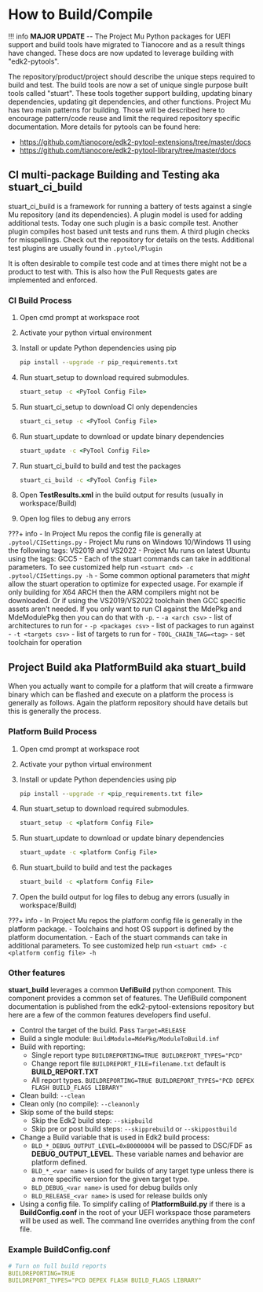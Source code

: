 # How to Build/Compile

!!! info
    **MAJOR UPDATE** --
    The Project Mu Python packages for UEFI support and build tools have migrated to Tianocore and as a result
    things have changed.  These docs are now updated to leverage building with "edk2-pytools".

The repository/product/project should describe the unique steps required to build and test.  The build tools are now
a set of unique single purpose built tools called "stuart".  These tools together support building, updating binary
dependencies, updating git dependencies, and other functions.  Project Mu has two main patterns for building.  Those
will be described here to encourage pattern/code reuse and limit the required repository specific documentation.  More
details for pytools can be found here:

* <https://github.com/tianocore/edk2-pytool-extensions/tree/master/docs>
* <https://github.com/tianocore/edk2-pytool-library/tree/master/docs>

## CI multi-package Building and Testing aka **stuart_ci_build**

stuart_ci_build is a framework for running a battery of tests against a single Mu repository (and its dependencies).
A plugin model is used for adding additional tests.  Today one such plugin is a basic compile test.  Another plugin
compiles host based unit tests and runs them.  A third plugin checks for misspellings.  Check out the repository for
details on the tests.  Additional test plugins are usually found in `.pytool/Plugin`

It is often desirable to compile test code and at times there might not be a product to test with.  This is also how
the Pull Requests gates are implemented and enforced.

### CI Build Process

1. Open cmd prompt at workspace root
2. Activate your python virtual environment
3. Install or update Python dependencies using pip

    ```cmd
    pip install --upgrade -r pip_requirements.txt
    ```

4. Run stuart_setup to download required submodules.

    ```cmd
    stuart_setup -c <PyTool Config File>
    ```

5. Run stuart_ci_setup to download CI only dependencies

    ```cmd
    stuart_ci_setup -c <PyTool Config File>
    ```

6. Run stuart_update to download or update binary dependencies

    ```cmd
    stuart_update -c <PyTool Config File>
    ```

7. Run stuart_ci_build to build and test the packages

    ```cmd
    stuart_ci_build -c <PyTool Config File>
    ```

8. Open **TestResults.xml** in the build output for results (usually in workspace/Build)
9. Open log files to debug any errors

???+ info
    - In Project Mu repos the config file is generally at ```.pytool/CISettings.py```
    - Project Mu runs on Windows 10/Windows 11 using the following tags: VS2019 and VS2022
    - Project Mu runs on latest Ubuntu using the tags: GCC5
    - Each of the stuart commands can take in additional parameters.  To see customized help run
      `<stuart cmd> -c .pytool/CISettings.py -h`
    - Some common optional parameters that *might* allow the stuart operation to optimize for expected usage.
      For example if only building for X64 ARCH then the ARM compilers might not be
      downloaded.  Or if using the VS2019/VS2022 toolchain then GCC specific assets aren't needed.  If you only want to run CI
      against the MdePkg and MdeModulePkg then you can do that with `-p`.
        - `-a <arch csv>` - list of architectures to run for
        - `-p <packages csv>` - list of packages to run against
        - `-t <targets csv>` - list of targets to run for
        - `TOOL_CHAIN_TAG=<tag>` - set toolchain for operation

## Project Build aka **PlatformBuild** aka **stuart_build**

When you actually want to compile for a platform that will create a firmware binary which can be flashed and execute on
a platform the process is generally as follows.  Again the platform repository should have details but this is
generally the process.

### Platform Build Process

1. Open cmd prompt at workspace root
2. Activate your python virtual environment
3. Install or update Python dependencies using pip

    ```cmd
    pip install --upgrade -r <pip_requirements.txt file>
    ```

4. Run stuart_setup to download required submodules.

    ```cmd
    stuart_setup -c <platform Config File>
    ```

5. Run stuart_update to download or update binary dependencies

    ```cmd
    stuart_update -c <platform Config File>
    ```

6. Run stuart_build to build and test the packages

    ```cmd
    stuart_build -c <platform Config File>
    ```

7. Open the build output for log files to debug any errors (usually in workspace/Build)

???+ info
    - In Project Mu repos the platform config file is generally in the platform package.
    - Toolchains and host OS support is defined by the platform documentation.
    - Each of the stuart commands can take in additional parameters.  To see customized help run
      `<stuart cmd> -c <platform config file> -h`

### Other features

**stuart_build** leverages a common **UefiBuild** python component.  This component provides a common set of features.
The UefiBuild component documentation is published from the edk2-pytool-extensions repository but here are a few of the
common features developers find useful.

* Control the target of the build.  Pass `Target=RELEASE`
* Build a single module: `BuildModule=MdePkg/ModuleToBuild.inf`
* Build with reporting:
  * Single report type `BUILDREPORTING=TRUE BUILDREPORT_TYPES="PCD"`
  * Change report file `BUILDREPORT_FILE=filename.txt` default is **BUILD_REPORT.TXT**
  * All report types. `BUILDREPORTING=TRUE BUILDREPORT_TYPES="PCD DEPEX FLASH BUILD_FLAGS LIBRARY"`
* Clean build: `--clean`
* Clean only (no compile): `--cleanonly`
* Skip some of the build steps:
  * Skip the Edk2 build step: `--skipbuild`
  * Skip pre or post build steps: `--skipprebuild` or `--skippostbuild`
* Change a Build variable that is used in Edk2 build process:
  * `BLD_*_DEBUG_OUTPUT_LEVEL=0x80000004` will be passed to DSC/FDF as **DEBUG_OUTPUT_LEVEL**.  These variable names and
    behavior are platform defined.
  * `BLD_*_<var name>` is used for builds of any target type unless there is a more specific version for the given
    target type.
  * `BLD_DEBUG_<var name>` is used for debug builds only
  * `BLD_RELEASE_<var name>` is used for release builds only
* Using a config file.  To simplify calling of **PlatformBuild.py** if there is a **BuildConfig.conf** in the root of
  your UEFI workspace those parameters will be used as well.  The command line overrides anything from the conf file.

### Example BuildConfig.conf

```yml
# Turn on full build reports
BUILDREPORTING=TRUE
BUILDREPORT_TYPES="PCD DEPEX FLASH BUILD_FLAGS LIBRARY"
```

